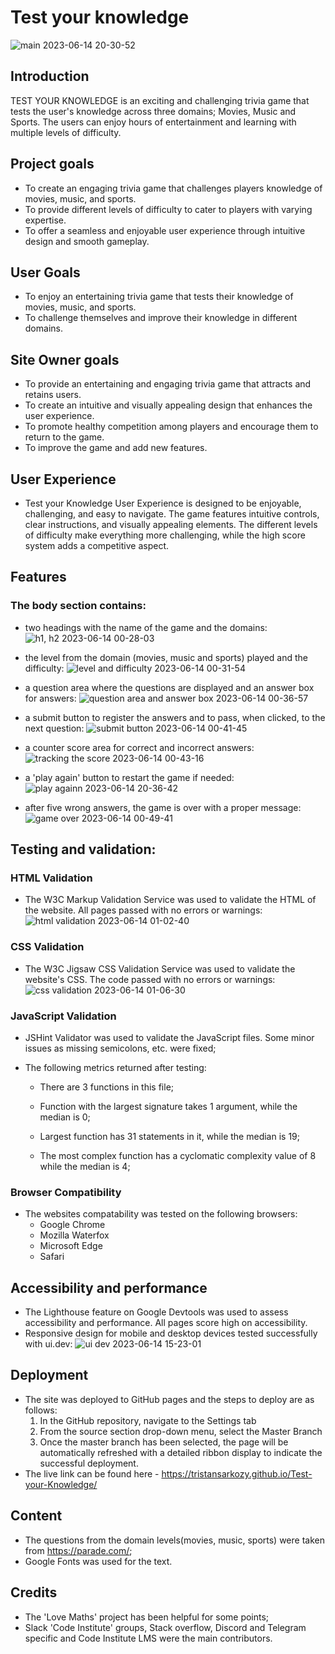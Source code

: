 # Test your knowledge
![main 2023-06-14 20-30-52](https://github.com/TristanSarkozy/Test-your-Knowledge/assets/114732027/ad12d207-184f-4cce-9b00-190804e36194)


## Introduction
TEST YOUR KNOWLEDGE is an exciting and challenging trivia game that tests the user's knowledge across three domains; Movies, Music and Sports. The users can enjoy hours of entertainment and learning with multiple levels of difficulty.

## Project goals
- To create an engaging trivia game that challenges players knowledge of movies, music, and sports.
- To provide different levels of difficulty to cater to players with varying expertise.
- To offer a seamless and enjoyable user experience through intuitive design and smooth gameplay.


## User Goals
- To enjoy an entertaining trivia game that tests their knowledge of movies, music, and sports.
- To challenge themselves and improve their knowledge in different domains.

## Site Owner goals
- To provide an entertaining and engaging trivia game that attracts and retains users.
- To create an intuitive and visually appealing design that enhances the user experience.
- To promote healthy competition among players and encourage them to return to the game.
- To improve the game and add new features.

## User Experience
- Test your Knowledge User Experience is designed to be enjoyable, challenging, and easy to navigate. The game features intuitive controls, clear instructions, and visually appealing elements. The different levels of difficulty make everything more challenging, while the high score system adds a competitive aspect.

## Features
### The body section contains:
- two headings with the name of the game and the domains:
![h1, h2 2023-06-14 00-28-03](https://github.com/TristanSarkozy/Test-your-Knowledge/assets/114732027/a067c4b7-270a-42ed-bc3f-3b6a8f691eb3)
- the level from the domain (movies, music and sports) played and the difficulty:
![level and difficulty 2023-06-14 00-31-54](https://github.com/TristanSarkozy/Test-your-Knowledge/assets/114732027/197e4fdf-b8a0-464e-9a79-8db0a74cefa6)
- a question area where the questions are displayed and an answer box for answers:
![question area and answer box 2023-06-14 00-36-57](https://github.com/TristanSarkozy/Test-your-Knowledge/assets/114732027/046f6a17-3c25-4c86-923d-b45100248188)
- a submit button to register the answers and to pass, when clicked, to the next question:
![submit button 2023-06-14 00-41-45](https://github.com/TristanSarkozy/Test-your-Knowledge/assets/114732027/e72795ab-d012-4b40-b9c8-59c0c957da9e)
- a counter score area for correct and incorrect answers:
![tracking the score 2023-06-14 00-43-16](https://github.com/TristanSarkozy/Test-your-Knowledge/assets/114732027/8862783e-6064-4607-94b9-4d27621b84b5)
- a 'play again' button to restart the game if needed:
![play againn 2023-06-14 20-36-42](https://github.com/TristanSarkozy/Test-your-Knowledge/assets/114732027/317ca645-2d8e-4185-be4e-0b405ae29881)

- after five wrong answers, the game is over with a proper message:
![game over 2023-06-14 00-49-41](https://github.com/TristanSarkozy/Test-your-Knowledge/assets/114732027/f7d24681-aed4-404c-8e98-3a7ebb0666e5)

## Testing and validation:
### HTML Validation
- The W3C Markup Validation Service was used to validate the HTML of the website. All pages passed with no errors or warnings:
![html validation 2023-06-14 01-02-40](https://github.com/TristanSarkozy/Test-your-Knowledge/assets/114732027/82de2a01-d3a7-46cb-8ead-0a0f9a32b4ea)

### CSS Validation 
- The W3C Jigsaw CSS Validation Service was used to validate the website's CSS. The code passed with no errors or warnings:
![css validation 2023-06-14 01-06-30](https://github.com/TristanSarkozy/Test-your-Knowledge/assets/114732027/a5179bbd-d74a-43fb-9682-aa1331855fc0)

### JavaScript Validation
- JSHint Validator was used to validate the JavaScript files. Some minor issues as missing semicolons, etc. were fixed;
- The following metrics returned after testing:

  -  There are 3 functions in this file;

  -  Function with the largest signature takes 1 argument, while the median is 0;

  -  Largest function has 31 statements in it, while the median is 19;

  -  The most complex function has a cyclomatic complexity value of 8 while the median is 4;

### Browser Compatibility
- The websites compatability was tested on the following browsers:
   -  Google Chrome
   -  Mozilla Waterfox
   -  Microsoft Edge
   -  Safari

## Accessibility and performance
- The Lighthouse feature on Google Devtools was used to assess accessibility and performance. All pages score high on accessibility.
- Responsive design for mobile and desktop devices tested successfully with ui.dev:
![ui dev 2023-06-14 15-23-01](https://github.com/TristanSarkozy/Test-your-Knowledge/assets/114732027/d2bd56b0-f8f0-4670-911b-5f74dfa394db)

## Deployment
- The site was deployed to GitHub pages and the steps to deploy are as follows: 
  1. In the GitHub repository, navigate to the Settings tab 
  2. From the source section drop-down menu, select the Master Branch
  3. Once the master branch has been selected, the page will be automatically refreshed with a detailed ribbon display to indicate the successful deployment. 
- The live link can be found here - https://tristansarkozy.github.io/Test-your-Knowledge/

## Content
- The questions from the domain levels(movies, music, sports) were taken from https://parade.com/;
- Google Fonts was used for the text.

## Credits
- The 'Love Maths' project has been helpful for some points;
- Slack 'Code Institute' groups, Stack overflow, Discord and Telegram specific and Code Institute LMS were the main contributors.









